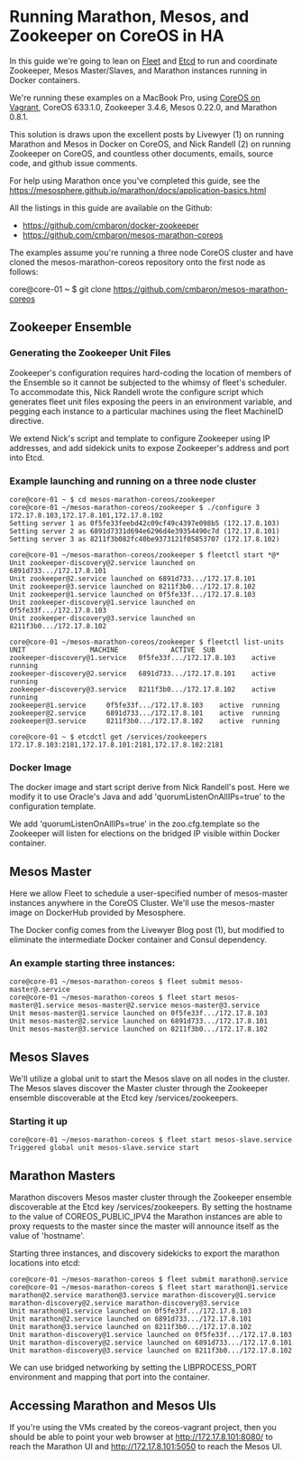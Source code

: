 # Running Marathon, Mesos, and Zookeeper on CoreOS in HA

In this guide we're going to lean on [Fleet](https://coreos.com/using-coreos/clustering/) and [Etcd](https://coreos.com/using-coreos/clustering/) to run and coordinate Zookeeper, Mesos Master/Slaves, and Marathon instances running in Docker containers.

We're running these examples on a MacBook Pro, using [CoreOS on Vagrant](https://coreos.com/docs/running-coreos/platforms/vagrant/), CoreOS 633.1.0, Zookeeper 3.4.6, Mesos 0.22.0, and Marathon 0.8.1.

This solution is draws upon the excellent posts by Livewyer (1) on running Marathon and Mesos in Docker on CoreOS, and Nick Randell (2) on running Zookeeper on CoreOS, and countless other documents, emails, source code, and github issue comments.

For help using Marathon once you've completed this guide, see the https://mesosphere.github.io/marathon/docs/application-basics.html

All the listings in this guide are available on the Github:

- https://github.com/cmbaron/docker-zookeeper
- https://github.com/cmbaron/mesos-marathon-coreos

The examples assume you're running a three node CoreOS cluster and have cloned the mesos-marathon-coreos repository onto the first node as follows:

   core@core-01 ~ $ git clone https://github.com/cmbaron/mesos-marathon-coreos

## Zookeeper Ensemble

### Generating the Zookeeper Unit Files

Zookeeper's configuration requires hard-coding the location of members of the Ensemble so it cannot be subjected to the whimsy of fleet's scheduler.  To accommodate this, Nick Randell wrote the configure script which generates fleet unit files exposing the peers in an environment variable, and pegging each instance to a particular machines using the fleet MachineID directive.

We extend Nick's script and template to configure Zookeeper using IP addresses, and add sidekick units to expose Zookeeper's address and port into Etcd.

### Example launching and running on a three node cluster

    core@core-01 ~ $ cd mesos-marathon-coreos/zookeeper
	core@core-01 ~/mesos-marathon-coreos/zookeeper $ ./configure 3
	172.17.8.103,172.17.8.101,172.17.8.102
	Setting server 1 as 0f5fe33feebd42c09cf49c4397e098b5 (172.17.8.103)
	Setting server 2 as 6891d7331d694e6296d4e39354490c7d (172.17.8.101)
	Setting server 3 as 8211f3b082fc40be9373121f05853707 (172.17.8.102)
	
	core@core-01 ~/mesos-marathon-coreos/zookeeper $ fleetctl start *@*
	Unit zookeeper-discovery@2.service launched on 6891d733.../172.17.8.101
	Unit zookeeper@2.service launched on 6891d733.../172.17.8.101
	Unit zookeeper@3.service launched on 8211f3b0.../172.17.8.102
	Unit zookeeper@1.service launched on 0f5fe33f.../172.17.8.103
	Unit zookeeper-discovery@1.service launched on 0f5fe33f.../172.17.8.103
	Unit zookeeper-discovery@3.service launched on 8211f3b0.../172.17.8.102
	
	core@core-01 ~/mesos-marathon-coreos/zookeeper $ fleetctl list-units
	UNIT				MACHINE				ACTIVE	SUB
	zookeeper-discovery@1.service	0f5fe33f.../172.17.8.103	active	running
	zookeeper-discovery@2.service	6891d733.../172.17.8.101	active	running
	zookeeper-discovery@3.service	8211f3b0.../172.17.8.102	active	running
	zookeeper@1.service		0f5fe33f.../172.17.8.103	active	running
	zookeeper@2.service		6891d733.../172.17.8.101	active	running
	zookeeper@3.service		8211f3b0.../172.17.8.102	active	running
	
	core@core-01 ~ $ etcdctl get /services/zookeepers
	172.17.8.103:2181,172.17.8.101:2181,172.17.8.102:2181
	
### Docker Image

The docker image and start script derive from Nick Randell's post.  Here we modify it to use Oracle's Java and add 'quorumListenOnAllIPs=true' to the configuration template.

We add 'quorumListenOnAllIPs=true' in the zoo.cfg.template so the Zookeeper will listen for elections on the bridged IP visible within Docker container.  

## Mesos Master

Here we allow Fleet to schedule a user-specified number of mesos-master instances anywhere in the CoreOS Cluster.  We'll use the mesos-master image on DockerHub provided by Mesosphere.

The Docker config comes from the Livewyer Blog post (1), but modified to eliminate the intermediate Docker container and Consul dependency.

### An example starting three instances:

    core@core-01 ~/mesos-marathon-coreos $ fleet submit mesos-master@.service
    core@core-01 ~/mesos-marathon-coreos $ fleet start mesos-master@1.service mesos-master@2.service mesos-master@3.service
    Unit mesos-master@1.service launched on 0f5fe33f.../172.17.8.103
    Unit mesos-master@2.service launched on 6891d733.../172.17.8.101
    Unit mesos-master@3.service launched on 8211f3b0.../172.17.8.102

## Mesos Slaves

We'll utilize a global unit to start the Mesos slave on all nodes in the cluster.  The Mesos slaves discover the Master cluster through the Zookeeper ensemble discoverable at the Etcd key /services/zookeepers.

### Starting it up

    core@core-01 ~/mesos-marathon-coreos $ fleet start mesos-slave.service
    Triggered global unit mesos-slave.service start


## Marathon Masters

Marathon discovers Mesos master cluster through the Zookeeper ensemble discoverable at the Etcd key /services/zookeepers.
By setting the hostname to the value of COREOS_PUBLIC_IPV4 the Marathon instances are able to proxy requests to the master since the master will announce itself as the value of 'hostname'.

Starting three instances, and discovery sidekicks to export the marathon locations into etcd:

    core@core-01 ~/mesos-marathon-coreos $ fleet submit marathon@.service
    core@core-01 ~/mesos-marathon-coreos $ fleet start marathon@1.service marathon@2.service marathon@3.service marathon-discovery@1.service marathon-discovery@2.service marathon-discovery@3.service
    Unit marathon@1.service launched on 0f5fe33f.../172.17.8.103
    Unit marathon@2.service launched on 6891d733.../172.17.8.101
    Unit marathon@3.service launched on 8211f3b0.../172.17.8.102
    Unit marathon-discovery@1.service launched on 0f5fe33f.../172.17.8.103
    Unit marathon-discovery@2.service launched on 6891d733.../172.17.8.101
    Unit marathon-discovery@3.service launched on 8211f3b0.../172.17.8.102

We can use bridged networking by setting the LIBPROCESS_PORT environment and mapping that port into the container.

## Accessing Marathon and Mesos UIs

If you're using the VMs created by the coreos-vagrant project, then you should be able to point your web browser at http://172.17.8.101:8080/ to reach the Marathon UI and http://172.17.8.101:5050 to reach the Mesos UI.


